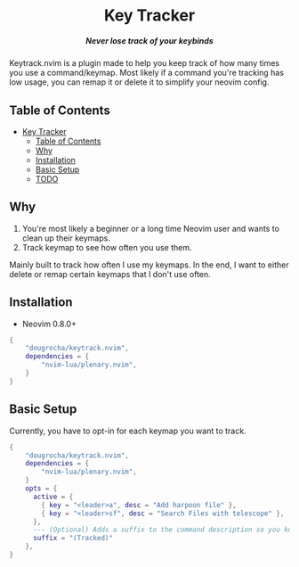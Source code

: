 <div align="center">

# Key Tracker

##### Never lose track of your keybinds

</div>

Keytrack.nvim is a plugin made to help you keep track of how many times you
use a command/keymap. Most likely if a command you're tracking has low usage,
you can remap it or delete it to simplify your neovim config.

## Table of Contents

<!--toc:start-->
- [Key Tracker](#key-tracker)
  - [Table of Contents](#table-of-contents)
  - [Why](#why)
  - [Installation](#installation)
  - [Basic Setup](#basic-setup)
  - [TODO](#todo-and-things-i-want-to-learn-with-this-project)
<!--toc:end-->

## Why

1. You're most likely a beginner or a long time Neovim user and wants to clean up their keymaps.
2. Track keymap to see how often you use them.

Mainly built to track how often I use my keymaps. In the end, I want to either delete or remap certain keymaps that I don't use often.

## Installation

- Neovim 0.8.0+

```lua
{
    "dougrocha/keytrack.nvim",
    dependencies = {
        "nvim-lua/plenary.nvim",
    }
}
```

## Basic Setup

Currently, you have to opt-in for each keymap you want to track.

```lua
{
    "dougrocha/keytrack.nvim",
    dependencies = {
        "nvim-lua/plenary.nvim",
    }
    opts = {
      active = {
        { key = "<leader>a", desc = "Add harpoon file" },
        { key = "<leader>sf", desc = "Search Files with telescope" },
      },
      --- (Optional) Adds a suffix to the command description so you know it's being tracked
      suffix = "(Tracked)"
    },
}
```

